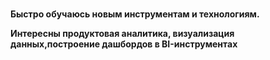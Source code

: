 ### 
**Быстро обучаюсь новым инструментам и технологиям.**

**Интересны продуктовая аналитика, визуализация данных,построение дашбордов в BI-инструментах**
<!--
**Gaisenova/Gaisenova** is a ✨ _special_ ✨ repository because its `README.md` (this file) appears on your GitHub profile.

Here are some ideas to get you started:

- 🔭 I’m currently working on ...
- 🌱 I’m currently learning ...
- 👯 I’m looking to collaborate on ...
- 🤔 I’m looking for help with ...
- 💬 Ask me about ...
- 📫 How to reach me: ...
- 😄 Pronouns: ...
- ⚡ Fun fact: ...
-->
